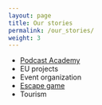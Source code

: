 ```yaml
---
layout: page
title: Our stories
permalink: /our_stories/
weight: 3
---
```


* [Podcast Academy](/ourStoriesPages/podcastAcademy.html)
* EU projects
* Event organization
* [Escape game](/ourStoriesPages/escapeTown.html)
* Tourism 
